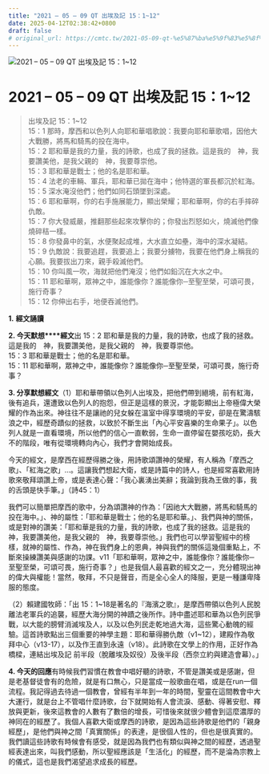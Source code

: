 ```yaml
---
title: "2021 – 05 – 09 QT 出埃及記 15：1~12"
date: 2025-04-12T02:38:42+0800
draft: false
# original_url: https://cmtc.tw/2021-05-09-qt-%e5%87%ba%e5%9f%83%e5%8f%8a%e8%a8%98-15%ef%bc%9a112
---
```


![2021 – 05 – 09 QT 出埃及記 15：1\~12](/images/qt.jpg   "2021 – 05 – 09 QT 出埃及記 15：1\~12")

# 2021 – 05 – 09 QT 出埃及記 15：1\~12

> 出埃及記 15：1\~12  
> 15：1 那時，摩西和以色列人向耶和華唱歌說：我要向耶和華歌唱，因他大大戰勝，將馬和騎馬的投在海中。  
> 15：2 耶和華是我的力量，我的詩歌，也成了我的拯救。這是我的　神，我要讚美他，是我父親的　神，我要尊崇他。  
> 15：3 耶和華是戰士；他的名是耶和華。  
> 15：4 法老的車輛、軍兵，耶和華已拋在海中；他特選的軍長都沉於紅海。  
> 15：5 深水淹沒他們；他們如同石頭墜到深處。  
> 15：6 耶和華啊，你的右手施展能力，顯出榮耀；耶和華啊，你的右手摔碎仇敵。  
> 15：7 你大發威嚴，推翻那些起來攻擊你的；你發出烈怒如火，燒滅他們像燒碎秸一樣。  
> 15：8 你發鼻中的氣，水便聚起成堆，大水直立如壘，海中的深水凝結。  
> 15：9 仇敵說：我要追趕，我要追上；我要分擄物，我要在他們身上稱我的心願。我要拔出刀來，親手殺滅他們。  
> 15：10 你叫風一吹，海就把他們淹沒；他們如鉛沉在大水之中。  
> 15：11 耶和華啊，眾神之中，誰能像你？誰能像你─至聖至榮，可頌可畏，施行奇事？  
> 15：12 你伸出右手，地便吞滅他們。

**1.** **經文誦讀**

**2. 今天默想****經文**出 15：2 耶和華是我的力量，我的詩歌，也成了我的拯救。這是我的　神，我要讚美他，是我父親的　神，我要尊崇他。  
15：3 耶和華是戰士；他的名是耶和華。  
15：11 耶和華啊，眾神之中，誰能像你？誰能像你─至聖至榮，可頌可畏，施行奇事？

**3. 分享默想經文**（1）耶和華帶領以色列人出埃及，把他們帶到絕境，前有紅海，後有追兵，還遭致以色列人的抱怨，但正是這樣的景況，才能彰顯出上帝極偉大榮耀的作為出來。神往往不是讓祂的兒女躲在溫室中得享環境的平安，卻是在驚濤駭浪之中，經歷奇蹟似的拯救，以致於不斷生出「內心平安喜樂的生命果子」。以色列人就是一直看環境，所以他們的信心一直軟弱，生命一直停留在嬰孩吃奶，長大不的階段，唯有從環境轉向內心，我們才會開始成長。

今天的經文，是摩西在經歷得勝之後，用詩歌頌讚神的榮耀，有人稱為「摩西之歌」、「紅海之歌」…。這讓我們想起大衛，或是詩篇中的詩人，也是經常喜歡用詩歌來敬拜頌讚上帝，或是表達心聲：「我心裏湧出美辭；我論到我為王做的事，我的舌頭是快手筆。」（詩45：1）

我們可以簡單把摩西的歌中，分為頌讚神的作為：「因祂大大戰勝，將馬和騎馬的投在海中。」、神的屬性：「耶和華是戰士；他的名是耶和華。」、我們與神的關係，或是對神的讚美：「耶和華是我的力量，我的詩歌，也成了我的拯救。這是我的　神，我要讚美他，是我父親的　神，我要尊崇他。」我們也可以學習聖經中的榜樣，就神的屬性、作為，神在我們身上的恩典，神與我們的關係這幾個重點上，不斷來操練讚美與感謝的功課。v11「耶和華啊，眾神之中，誰能像你？誰能像你─至聖至榮，可頌可畏，施行奇事？」也是我個人最喜歡的經文之一，充分體現出神的偉大與權能！當然，敬拜，不只是聲音，而是全心全人的降服，更是一種謙卑降服的態度。

（2）賴建國牧師：「出 15：1\~18是著名的『海濱之歌』，是摩西帶領以色列人民脫離法老軍兵的追襲，經歷大海分開的神蹟之後所作。詩中盡述耶和華為以色列民爭戰，以大能的膀臂消滅埃及人，以及以色列民走乾地過大海，這些驚心動魄的經驗。這首詩歌點出三個重要的神學主題：耶和華得勝仇敵（v1\~12），建殿作為敬拜中心（v13-17），以及作王直到永遠（v18）。此詩歌在文學上的作用，正好作為橋樑，連結出埃及記 前半段（脫離埃及奴役）及後半段（西奈立約與建造會幕）。」

**4. 今天的回應**有時候我們習慣在教會中唱好聽的詩歌，不管是讚美或是感謝，但是老基督徒會有的危險，就是有口無心，只是當成一般歌曲在唱，或是在run一個流程。我記得過去待過一個教會，曾經有半年到一年的時間，聖靈在這間教會中大大運行，就是台上不管唱什麼詩歌，台下就開始有人會流淚、感動、得著安慰、釋放與更新，後來這教會的人數有了數倍的增長，可惜後來就很少體會到這麼濃厚的神同在的經歷了。我個人喜歡大衛或摩西的詩歌，是因為這些詩歌是他們的「親身經歷」，是他們與神之間「真實關係」的表達，是很個人性的，但也是很真實的。我們讀這些詩歌有時候會有感受，就是因為我們也有類似與神之間的經歷，透過聖經表達出來，叫我們感動，所以聖經應該是「生活化」的經歷，而不是淪為宗教上的儀式，這也是我們渴望追求成長的經歷。